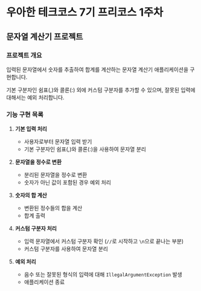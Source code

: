 # 우아한 테크코스 7기 프리코스 1주차

## 문자열 계산기 프로젝트

### 프로젝트 개요
입력된 문자열에서 숫자를 추출하여 합계를 계산하는 문자열 계산기 애플리케이션을 구현합니다.

기본 구분자인 쉼표(,)와 콜론(:) 외에 커스텀 구분자를 추가할 수 있으며, 잘못된 입력에 대해서는 예외 처리합니다.


### 기능 구현 목록

1. **기본 입력 처리**
   - 사용자로부터 문자열 입력 받기
   - 기본 구분자인 쉼표(,)와 콜론(:)을 사용하여 문자열 분리

2. **문자열을 정수로 변환**
   - 분리된 문자열을 정수로 변환
   - 숫자가 아닌 값이 포함된 경우 예외 처리

3. **숫자의 합 계산**
   - 변환된 정수들의 합을 계산
   - 합계 출력

4. **커스텀 구분자 처리**
   - 입력 문자열에서 커스텀 구분자 확인 (`//`로 시작하고 `\n`으로 끝나는 부분)
   - 커스텀 구분자를 사용하여 문자열 분리

5. **예외 처리**
   - 음수 또는 잘못된 형식의 입력에 대해 `IllegalArgumentException` 발생
   - 애플리케이션 종료
